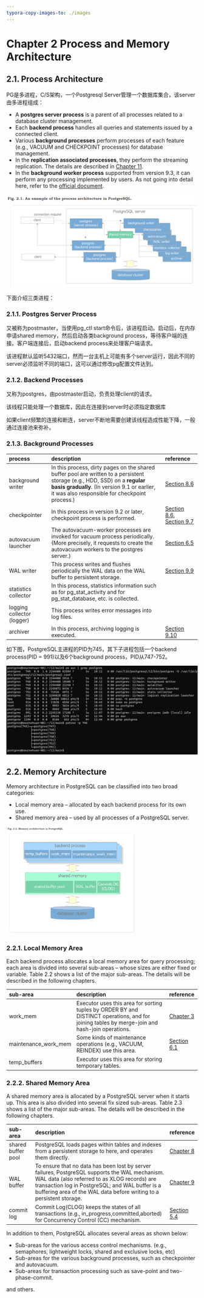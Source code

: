 ```yaml
---
typora-copy-images-to: ./images
---
```


# Chapter 2  Process and Memory Architecture

## 2.1. Process Architecture

PG是多进程，C/S架构，一个Postgresql Server管理一个数据库集合，该server由多进程组成：

- A **postgres server process** is a parent of all processes related to a database cluster management.
- Each **backend process** handles all queries and statements issued by a connected client.
- Various **background processes** perform processes of each feature (e.g., VACUUM and CHECKPOINT processes) for database management.
- In the **replication associated processes**, they perform the streaming replication. The details are described in [Chapter 11](https://www.interdb.jp/pg/pgsql11.html).
- In the **background worker process** supported from version 9.3, it can perform any processing implemented by users. As not going into detail here, refer to the [official document](http://www.postgresql.org/docs/current/static/bgworker.html).

![image-20230315124747391](images/image-20230315124747391.png)

下面介绍三类进程：

### 2.1.1. Postgres Server Process

又被称为postmaster，当使用pg_ctl start命令后，该进程启动。启动后，在内存申请shared memory，然后启动各类background process，等待客户端的连接。客户端连接后，启动backend process来处理客户端请求。

该进程默认监听5432端口，然而一台主机上可能有多个server运行，因此不同的server必须监听不同的端口，这可以通过修改pg配置文件达到。

### 2.1.2. Backend Processes

又称为postgres，由postmaster启动，负责处理client的请求。

该线程只能处理一个数据库，因此在连接到server时必须指定数据库

如果client频繁的连接和断连，server不断地需要创建该线程造成性能下降，一般通过连接池来弥补。

### 2.1.3. Background Processes

| process                    | description                                                  | reference                                                    |
| :------------------------- | :----------------------------------------------------------- | :----------------------------------------------------------- |
| background writer          | In this process, dirty pages on the shared buffer pool are written to a persistent storage (e.g., HDD, SSD) on a **regular basis gradually**. (In version 9.1 or earlier, it was also responsible for checkpoint process.) | [Section 8.6](https://www.interdb.jp/pg/pgsql08.html#_8.6.)  |
| checkpointer               | In this process in version 9.2 or later, checkpoint process is performed. | [Section 8.6](https://www.interdb.jp/pg/pgsql08.html#_8.6.), [Section 9.7](https://www.interdb.jp/pg/pgsql09.html#_9.7.) |
| autovacuum launcher        | The autovacuum-worker processes are invoked for vacuum process periodically. (More precisely, it requests to create the autovacuum workers to the postgres server.) | [Section 6.5](https://www.interdb.jp/pg/pgsql06.html#_6.5.)  |
| WAL writer                 | This process writes and flushes periodically the WAL data on the WAL buffer to persistent storage. | [Section 9.9](https://www.interdb.jp/pg/pgsql09.html#_9.9.)  |
| statistics collector       | In this process, statistics information such as for pg_stat_activity and for pg_stat_database, etc. is collected. |                                                              |
| logging collector (logger) | This process writes error messages into log files.           |                                                              |
| archiver                   | In this process, archiving logging is executed.              | [Section 9.10](https://www.interdb.jp/pg/pgsql09.html#_9.10.) |

如下图，PostgreSQL主进程的PID为745，其下子进程包括一个backend process(PID = 991)以及6个background process，PID从747-752。

![image-20230315130816556](images/image-20230315130816556.png)

## 2.2. Memory Architecture

Memory architecture in PostgreSQL can be classified into two broad categories:

- Local memory area – allocated by each backend process for its own use.
- Shared memory area – used by all processes of a PostgreSQL server.

<img src="images/image-20230315131125974.png" alt="image-20230315131125974" style="zoom: 33%;" />

### 2.2.1. Local Memory Area

Each backend process allocates a local memory area for query processing; each area is divided into several sub-areas – whose sizes are either fixed or variable. Table 2.2 shows a list of the major sub-areas. The details will be described in the following chapters.

| sub-area             | description                                                  | reference                                                   |
| :------------------- | :----------------------------------------------------------- | :---------------------------------------------------------- |
| work_mem             | Executor uses this area for sorting tuples by ORDER BY and DISTINCT operations, and for joining tables by merge-join and hash-join operations. | [Chapter 3](https://www.interdb.jp/pg/pgsql03.html)         |
| maintenance_work_mem | Some kinds of maintenance operations (e.g., VACUUM, REINDEX) use this area. | [Section 6.1](https://www.interdb.jp/pg/pgsql06.html#_6.1.) |
| temp_buffers         | Executor uses this area for storing temporary tables.        |                                                             |

### 2.2.2. Shared Memory Area

A shared memory area is allocated by a PostgreSQL server when it starts up. This area is also divided into several fix sized sub-areas. Table 2.3 shows a list of the major sub-areas. The details will be described in the following chapters.

| sub-area           | description                                                  | reference                                                   |
| :----------------- | :----------------------------------------------------------- | :---------------------------------------------------------- |
| shared buffer pool | PostgreSQL loads pages within tables and indexes from a persistent storage to here, and operates them directly. | [Chapter 8](https://www.interdb.jp/pg/pgsql08.html)         |
| WAL buffer         | To ensure that no data has been lost by server failures, PostgreSQL supports the WAL mechanism. WAL data (also referred to as XLOG records) are transaction log in PostgreSQL; and WAL buffer is a buffering area of the WAL data before writing to a persistent storage. | [Chapter 9](https://www.interdb.jp/pg/pgsql09.html)         |
| commit log         | Commit Log(CLOG) keeps the states of all transactions (e.g., in_progress,committed,aborted) for Concurrency Control (CC) mechanism. | [Section 5.4](https://www.interdb.jp/pg/pgsql05.html#_5.4.) |

In addition to them, PostgreSQL allocates several areas as shown below:

- Sub-areas for the various access control mechanisms. (e.g., semaphores, lightweight locks, shared and exclusive locks, etc)
- Sub-areas for the various background processes, such as checkpointer and autovacuum.
- Sub-areas for transaction processing such as save-point and two-phase-commit.

and others.

